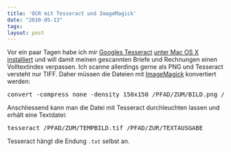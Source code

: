 ```yaml
---
title: 'OCR mit Tesseract und ImageMagick'
date: "2010-05-13"
tags: 
layout: post
---
```

<p>Vor ein paar Tagen habe ich mir <a href="http://code.google.com/p/tesseract-ocr/">Googles Tesseract</a> <a href="http://www.macosxhints.com/article.php?story=2010021805585497">unter Mac OS X installiert</a> und will damit meinen gescannten Briefe und Rechnungen einen Volltextindex verpassen. Ich scanne allerdings gerne als PNG und Tesseract versteht nur TIFF. Daher m&uuml;ssen die Dateien mit <a href="http://www.imagemagick.org/script/binary-releases.php?ImageMagick=atphnn81to8g8ku2tqbvbgejf5#macosx">ImageMagick</a> konvertiert werden:</p>

<pre>convert -compress none -density 150x150 /PFAD/ZUM/BILD.png /PFAD/ZUM/TEMPBILD.tif</pre>

<p>Anschliessend kann man die Datei mit Tesseract durchleuchten lassen und erh&auml;lt eine Textdatei:</p>

<pre>tesseract /PFAD/ZUM/TEMPBILD.tif /PFAD/ZUR/TEXTAUSGABE</pre>

<p>Tesseract h&auml;ngt die Endung <code>.txt</code> selbst an.</p>
